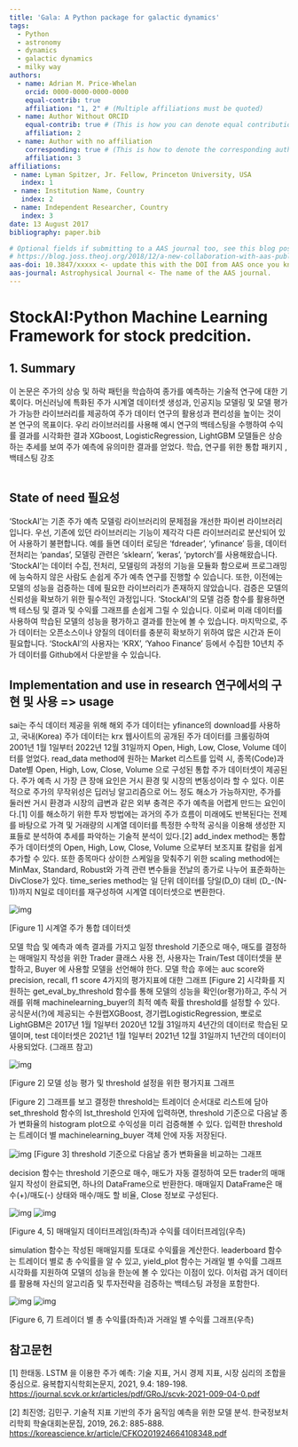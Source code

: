 ```yaml
---
title: 'Gala: A Python package for galactic dynamics'
tags:
  - Python
  - astronomy
  - dynamics
  - galactic dynamics
  - milky way
authors:
  - name: Adrian M. Price-Whelan
    orcid: 0000-0000-0000-0000
    equal-contrib: true
    affiliation: "1, 2" # (Multiple affiliations must be quoted)
  - name: Author Without ORCID
    equal-contrib: true # (This is how you can denote equal contributions between multiple authors)
    affiliation: 2
  - name: Author with no affiliation
    corresponding: true # (This is how to denote the corresponding author)
    affiliation: 3
affiliations:
 - name: Lyman Spitzer, Jr. Fellow, Princeton University, USA
   index: 1
 - name: Institution Name, Country
   index: 2
 - name: Independent Researcher, Country
   index: 3
date: 13 August 2017
bibliography: paper.bib

# Optional fields if submitting to a AAS journal too, see this blog post:
# https://blog.joss.theoj.org/2018/12/a-new-collaboration-with-aas-publishing
aas-doi: 10.3847/xxxxx <- update this with the DOI from AAS once you know it.
aas-journal: Astrophysical Journal <- The name of the AAS journal.
---
```


# StockAI:Python Machine Learning Framework for stock predcition. 

## 1. Summary

이 논문은 주가의 상승 및 하락 패턴을 학습하여 종가를 예측하는 기술적 연구에 대한 기록이다. 머신러닝에 특화된 주가 시계열 데이터셋 생성과, 인공지능 모델링 및 모델 평가가 가능한 라이브러리를 제공하여 주가 데이터 연구의 활용성과 편리성을 높이는 것이 본 연구의 목표이다. 우리 라이브러리를 사용해 예시 연구의 백테스팅을 수행하여 수익률 결과를 시각화한 결과 XGboost, LogisticRegression, LightGBM 모델들은 상승하는 추세를 보여 주가 예측에 유의미한 결과를 얻었다. 
학습, 연구를 위한 통합 패키지 , 백테스팅 강조 
<br>
<br>


## State of need 필요성

‘StockAI’는 기존 주가 예측 모델링 라이브러리의 문제점을 개선한 파이썬 라이브러리입니다. 우선, 기존에 있던 라이브러리는 기능이 제각각 다른 라이브러리로 분산되어 있어 사용하기 불편합니다. 예를 들면 데이터 로딩은 ‘fdreader’, ‘yfinance’ 등을, 데이터 전처리는 ‘pandas’, 모델링 관련은 ‘sklearn’, ‘keras’, ‘pytorch’를 사용해왔습니다. ‘StockAI’는 데이터 수집, 전처리, 모델링의 과정의 기능을 모듈화 함으로써 프로그래밍에 능숙하지 않은 사람도 손쉽게 주가 예측 연구를 진행할 수 있습니다. 또한, 이전에는 모델의 성능을 검증하는 데에 필요한 라이브러리가 존재하지 않았습니다. 검증은 모델의 신뢰성을 확보하기 위한 필수적인 과정입니다. ‘StockAI’의 모델 검증 함수를 활용하면 백 테스팅 및 결과 및 수익률 그래프를 손쉽게 그릴 수 있습니다. 이로써 미래 데이터를 사용하여 학습된 모델의 성능을 평가하고 결과를 한눈에 볼 수 있습니다. 마지막으로, 주가 데이터는 오픈소스이나 양질의 데이터를 충분히 확보하기 위하여 많은 시간과 돈이 필요합니다. ‘StockAI’의 사용자는 ‘KRX’, ‘Yahoo Finance’ 등에서 수집한 10년치 주가 데이터를 Github에서 다운받을 수 있습니다.


## Implementation and use in research 연구에서의 구현 및 사용  => usage 

sai는 주식 데이터 제공을 위해 해외 주가 데이터는 yfinance의 download를 사용하고, 국내(Korea) 주가 데이터는 krx 웹사이트의 공개된 주가 데이터를 크롤링하여 2001년 1월 1일부터 2022년 12월 31일까지 Open, High, Low, Close, Volume 데이터를 얻었다. read_data method에 원하는 Market 리스트를 입력 시, 종목(Code)과 Date별 Open, High, Low, Close, Volume 으로 구성된 통합 주가 데이터셋이 제공된다.
주가 예측 시 가장 큰 장애 요인은 거시 환경 및 시장의 변동성이라 할 수 있다. 이론적으로 주가의 무작위성은 딥러닝 알고리즘으로 어느 정도 해소가 가능하지만, 주가를 둘러싼 거시 환경과 시장의 급변과 같은 외부 충격은 주가 예측을 어렵게 만드는 요인이다.[1] 이를 해소하기 위한 투자 방법에는 과거의 주가 흐름이 미래에도 반복된다는 전제를 바탕으로 가격 및 거래량의 시계열 데이터를 특정한 수학적 공식을 이용해 생성한 지표들로 분석하여 추세를 파악하는 기술적 분석이 있다.[2] add_index method는 통합 주가 데이터셋의 Open, High, Low, Close, Volume 으로부터 보조지표 칼럼을 쉽게 추가할 수 있다. 또한 종목마다 상이한 스케일을 맞춰주기 위한 scaling method에는 MinMax, Standard, Robust와 가격 관련 변수들을 전날의 종가로 나누어 표준화하는 DivClose가 있다. time_series method는 일 단위 데이터를 당일(D_0) 대비 (D_-(N-1))까지 N일로 데이터를 재구성하여 시계열 데이터셋으로 변환한다.

![img](./image/FIGURE1.png)

[Figure 1] 시계열 주가 통합 데이터셋

모델 학습 및 예측과 예측 결과를 가지고 일정 threshold 기준으로 매수, 매도를 결정하는 매매일지 작성을 위한 Trader 클래스 사용 전, 사용자는 Train/Test 데이터셋을 분할하고, Buyer 에 사용할 모델을 선언해야 한다.
모델 학습 후에는 auc score와 precision, recall, f1 score 4가지의 평가지표에 대한 그래프 [Figure 2] 시각화를 지원하는 get_eval_by_threshold 함수를 통해 모델의 성능을 확인(or평가)하고, 주식 거래를 위해 machinelearning_buyer의 최적 예측 확률 threshold를 설정할 수 있다. 공식문서(?)에 제공되는 수원랩XGBoost, 경기랩LogisticRegression, 뽀로로LightGBM은 2017년 1월 1일부터 2020년 12월 31일까지 4년간의 데이터로 학습된 모델이며, test 데이터셋은 2021년 1월 1일부터 2021년 12월 31일까지 1년간의 데이터이 사용되었다. (그래프 참고)

![img](./image/FIGURE2.png)

[Figure 2] 모델 성능 평가 및 threshold 설정을 위한 평가지표 그래프

[Figure 2] 그래프를 보고 결정한 threshold는 트레이더 순서대로 리스트에 담아 set_threshold 함수의 lst_threshold 인자에 입력하면, threshold 기준으로 다음날 종가 변화율의 histogram plot으로 수익성을 미리 검증해볼 수 있다. 입력한 threshold는 트레이더 별 machinelearning_buyer 객체 안에 자동 저장된다. 

![img](./image/FIGURE3.png)
[Figure 3] threshold 기준으로 다음날 종가 변화율을 비교하는 그래프

decision 함수는 threshold 기준으로 매수, 매도가 자동 결정하여 모든 trader의 매매일지 작성이 완료되면, 하나의 DataFrame으로 반환한다. 매매일지 DataFrame은 매수(+)/매도(-) 상태와 매수/매도 할 비율, Close 정보로 구성된다.

![img](./image/FIGURE4.png)
![img](./image/FIGURE5.png)

[Figure 4, 5] 매매일지 데이터프레임(좌측)과 수익률 데이터프레임(우측)

simulation 함수는 작성된 매매일지를 토대로 수익률을 계산한다. leaderboard 함수는 트레이더 별로 총 수익률을 알 수 있고, yield_plot 함수는 거래일 별 수익률 그래프 시각화를 지원하여 모델의 성능을 한눈에 볼 수 있다는 이점이 있다. 이처럼 과거 데이터를 활용해 자신의 알고리즘 및 투자전략을 검증하는 백테스팅 과정을 포함한다. 

![img](./image/FIGURE6.png)
![img](./image/FIGURE7.png)

[Figure 6, 7] 트레이더 별 총 수익률(좌측)과 거래일 별 수익률 그래프(우측)


## 참고문헌
[1] 한태동. LSTM 을 이용한 주가 예측: 기술 지표, 거시 경제 지표, 시장 심리의 조합을 중심으로. 융복합지식학회논문지, 2021, 9.4: 189-198. https://journal.scvk.or.kr/articles/pdf/GRoJ/scvk-2021-009-04-0.pdf

[2] 최진영; 김민구. 기술적 지표 기반의 주가 움직임 예측을 위한 모델 분석. 한국정보처리학회 학술대회논문집, 2019, 26.2: 885-888. https://koreascience.kr/article/CFKO201924664108348.pdf

